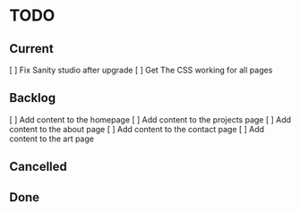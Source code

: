 # TODO

## Current

[ ] Fix Sanity studio after upgrade
[ ] Get The CSS working for all pages

## Backlog

[ ] Add content to the homepage
[ ] Add content to the projects page
[ ] Add content to the about page
[ ] Add content to the contact page
[ ] Add content to the art page

## Cancelled

## Done
